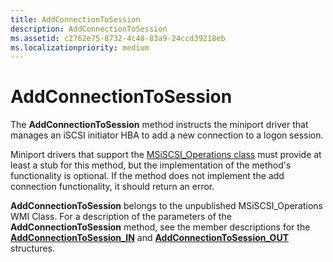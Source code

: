 ```yaml
---
title: AddConnectionToSession
description: AddConnectionToSession
ms.assetid: c2762e75-8732-4c48-83a9-24ccd39218eb
ms.localizationpriority: medium
---
```


# AddConnectionToSession


The **AddConnectionToSession** method instructs the miniport driver that manages an iSCSI initiator HBA to add a new connection to a logon session.

Miniport drivers that support the [MSiSCSI\_Operations class](msiscsi-operations-wmi-class.md) must provide at least a stub for this method, but the implementation of the method's functionality is optional. If the method does not implement the add connection functionality, it should return an error.

**AddConnectionToSession** belongs to the unpublished MSiSCSI\_Operations WMI Class. For a description of the parameters of the **AddConnectionToSession** method, see the member descriptions for the [**AddConnectionToSession\_IN**](https://msdn.microsoft.com/library/windows/hardware/ff550122) and [**AddConnectionToSession\_OUT**](https://msdn.microsoft.com/library/windows/hardware/ff550123) structures.

 

 





